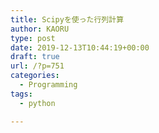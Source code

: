 ```yaml
---
title: Scipyを使った行列計算
author: KAORU
type: post
date: 2019-12-13T10:44:19+00:00
draft: true
url: /?p=751
categories:
  - Programming
tags:
  - python

---
```

